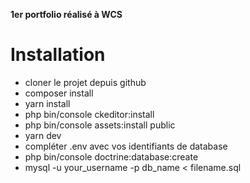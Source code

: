 **1er portfolio réalisé à WCS**
# Installation
* cloner le projet depuis github
* composer install
* yarn install
* php bin/console ckeditor:install
* php bin/console assets:install public
* yarn dev
* compléter .env avec vos identifiants de database
* php bin/console doctrine:database:create
* mysql -u your_username -p db_name < filename.sql


